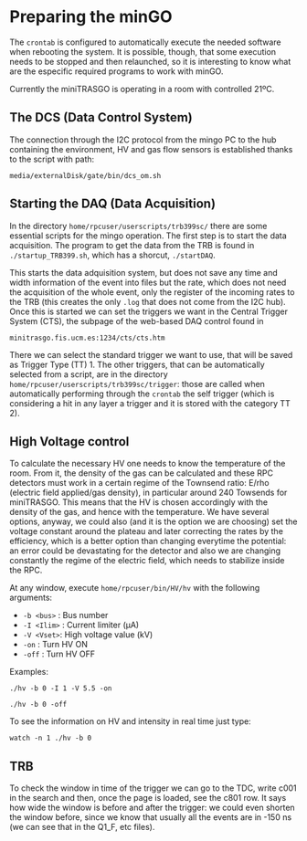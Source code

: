 # Preparing the minGO

The `crontab` is configured to automatically execute the needed software when rebooting the system. It is possible, though, that some execution needs to be stopped and then relaunched, so it is interesting to know what are the especific required programs to work with minGO.

Currently the miniTRASGO is operating in a room with controlled 21ºC.

## The DCS (Data Control System)
The connection through the I2C protocol from the mingo PC to the hub containing the environment, HV and gas flow sensors is established thanks to the script with path: 

    media/externalDisk/gate/bin/dcs_om.sh

## Starting the DAQ (Data Acquisition)
In the directory `home/rpcuser/userscripts/trb399sc/` there are some essential scripts for the mingo operation. The first step is to start the data acquisition. The program to get the data from the TRB is found in `./startup_TRB399.sh`, which has a shorcut, `./startDAQ`.

This starts the data adquisition system, but does not save any time and width information of the event into files but the rate, which does not need the acquisition of the whole event, only the register of the incoming rates to the TRB (this creates the only `.log` that does not come from the I2C hub). Once this is started we can set the triggers we want in the Central Trigger System (CTS), the subpage of the web-based DAQ control found in

    minitrasgo.fis.ucm.es:1234/cts/cts.htm
There we can select the standard trigger we want to use, that will be saved as Trigger Type (TT) 1. The other triggers, that can be automatically selected from a script, are in the directory `home/rpcuser/userscripts/trb399sc/trigger`: those are called when automatically performing through the `crontab` the self trigger (which is considering a hit in any layer a trigger and it is stored with the category TT 2).

## High Voltage control
To calculate the necessary HV one needs to know the temperature of the room. From it, the density of the gas can be calculated and these RPC detectors must work in a certain regime of the Townsend ratio: E/rho (electric field applied/gas density), in particular around 240 Towsends for miniTRASGO. This means that the HV is chosen accordingly with the density of the gas, and hence with the temperature. We have several options, anyway, we could also (and it is the option we are choosing) set the voltage constant around the plateau and later correcting the rates by the efficiency, which is a better option than changing everytime the potential: an error could be devastating for the detector and also we are changing constantly the regime of the electric field, which needs to stabilize inside the RPC.

At any window, execute `home/rpcuser/bin/HV/hv` with the following arguments:

- `-b <bus>` : Bus number
- `-I <Ilim>` : Current limiter (μA)
- `-V <Vset>`: High voltage value (kV)
- `-on` : Turn HV ON
- `-off` : Turn HV OFF

Examples:

    ./hv -b 0 -I 1 -V 5.5 -on 
<!-- tsk -->
    ./hv -b 0 -off

To see the information on HV and intensity in real time just type:

    watch -n 1 ./hv -b 0

## TRB
To check the window in time of the trigger we can go to the TDC, write c001 in the search and then, once the page is loaded, see the c801 row. It says how wide the window is before and after the trigger: we could even shorten the window before, since we know that usually all the events are in -150 ns (we can see that in the Q1_F, etc files).
